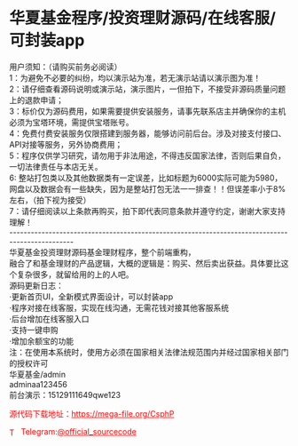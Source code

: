 # 华夏基金程序/投资理财源码/在线客服/可封装app

用户须知：（请购买前务必阅读）<br>1：为避免不必要的纠纷，均以演示站为准，若无演示站请以演示图为准！<br>2：请仔细查看源码说明或演示站，演示图片，一但拍下，不接受非源码质量问题上的退款申请；<br>3：标价仅为源码费用，如果需要提供安装服务，请事先联系店主并确保你的主机必须为宝塔环境，需提供宝塔账号。<br>4：免费付费安装服务仅限搭建到服务器，能够访问前后台。涉及对接支付接口、API对接等服务，另外协商费用；<br>5：程序仅供学习研究，请勿用于非法用途，不得违反国家法律，否则后果自负，一切法律责任与本店无关。<br>6: 整站打包类以及其他数据类有一定误差，比如标题为6000实际可能为5980，网盘以及数据会有一些缺失，因为是整站打包无法一一排查！！但误差率小于8%左右，（拍下视为接受）<br>7：请仔细阅读以上条款再购买，拍下即代表同意条款并遵守约定，谢谢大家支持理解！<br>------------------------------------------------------------------------------------------------<br>华夏基金投资理财源码基金理财程序，整个前端重构，<br>融合了和基金理财的产品逻辑，大概的逻辑是：购买、然后卖出获益。具体要比这个复杂很多，就留给用的上的人吧。<br>源码更新日志：<br>·更新首页UI，全新模式界面设计，可以封装app<br>·程序对接在线客服，实现在线沟通，无需花钱对接其他客服系统<br>·后台增加在线客服入口<br>·支持一键申购<br>·增加余额宝的功能<br>注：在使用本系统时，使用方必须在国家相关法律法规范围内并经过国家相关部门的授权许可<br>华夏基金/admin<br>adminaa123456<br>前台演示：15129111649qwe123<br>


<p style="color: red;">源代码下载地址：<a href="https://mega-file.org/CsphP" style="color: red;">https://mega-file.org/CsphP</a></p><p style="color: red;"><img src="https://cdn-icons-png.flaticon.com/512/2111/2111646.png" alt="Telegram Icon" style="width: 16px; vertical-align: middle; margin-right: 5px;">Telegram:<a href="https://t.me/official_sourcecode" style="color: red;">@official_sourcecode</a></p>